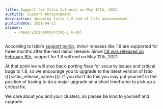 ```yaml
---
title: Support for Istio 1.8 ends on May 12th, 2021
subtitle: Support Announcement
description: Upcoming Istio 1.8 end of life announcement.
publishdate: 2021-04-12
aliases:
    - /news/2021/announcing-1.8-eol
---
```


According to Istio's [support policy](/pt-br/docs/releases/supported-releases#supported-releases/), minor releases like 1.8 are supported for three months after the next minor release. Since [1.9 was released on February 9th](/pt-br/news/releases/1.9.x/announcing-1.9/), support for 1.8 will end on May 12th, 2021.

At that point we will stop back-porting fixes for security issues and critical bugs to 1.8, so we encourage you to upgrade to the latest version of Istio ({{<istio_release_name>}}).  If you don't do this you may put yourself in the position of having to do a major upgrade on a short timeframe to pick up a critical fix.

We care about you and your clusters, so please be kind to yourself and upgrade.
